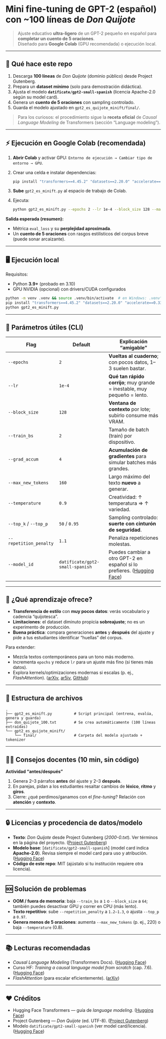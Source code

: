 
# Mini fine-tuning de GPT-2 (español) con ~100 líneas de *Don Quijote*

> Ajuste educativo **ultra-ligero** de un GPT-2 pequeño en español para **completar un cuento de 5 oraciones**.  
> Diseñado para **Google Colab** (GPU recomendada) o ejecución local.

---

## 🧭 Qué hace este repo

1. Descarga **100 líneas** de *Don Quijote* (dominio público) desde Project Gutenberg. 
2. Prepara un **dataset mínimo** (solo para demostración didáctica).  
3. Ajusta el modelo **`datificate/gpt2-small-spanish`** (licencia Apache-2.0 según su model card). 
4. Genera un **cuento de 5 oraciones** con sampling controlado.  
5. Guarda el modelo ajustado en `gpt2_es_quijote_minift/final/`.

> Para los curiosos: el procedimiento sigue la **receta oficial** de *Causal Language Modeling* de Transformers (sección “Language modeling”).

---

## ⚡️ Ejecución en Google Colab (recomendada)

1. **Abrir Colab** y activar GPU: `Entorno de ejecución → Cambiar tipo de entorno → GPU`.
2. Crear una celda e instalar dependencias:
    ```bash
    pip install "transformers==4.45.2" "datasets==2.20.0" "accelerate==0.33.0" sentencepiece
    ```

3. **Sube** `gpt2_es_minift.py` al espacio de trabajo de Colab.
4. Ejecuta:

   ```bash
   python gpt2_es_minift.py --epochs 2 --lr 1e-4 --block_size 128 --max_new_tokens 160
   ```

**Salida esperada (resumen):**

* Métrica `eval_loss` y su **perplejidad aproximada**.
* Un **cuento de 5 oraciones** con rasgos estilísticos del corpus breve (puede sonar arcaizante).

---

## 🖥️ Ejecución local

Requisitos:

* Python **3.9+** (probado en 3.10)
* GPU NVIDIA (opcional) con drivers/CUDA configurados

```bash
python -m venv .venv && source .venv/bin/activate  # en Windows: .venv\Scripts\activate
pip install "transformers==4.45.2" "datasets==2.20.0" "accelerate==0.33.0" sentencepiece
python gpt2_es_minift.py
```

---

## 🔧 Parámetros útiles (CLI)

| Flag                   | Default                         | Explicación “amigable”                                                      |
| ---------------------- | ------------------------------- | --------------------------------------------------------------------------- |
| `--epochs`             | `2`                             | **Vueltas al cuaderno**; con pocos datos, 1–3 suelen bastar.                |
| `--lr`                 | `1e-4`                          | **Qué tan rápido corrijo**; muy grande = inestable, muy pequeño = lento.    |
| `--block_size`         | `128`                           | **Ventana de contexto** por lote; subirlo consume más VRAM.                 |
| `--train_bs`           | `2`                             | Tamaño de batch (train) por dispositivo.                                    |
| `--grad_accum`         | `4`                             | **Acumulación de gradientes** para simular batches más grandes.             |
| `--max_new_tokens`     | `160`                           | Largo máximo del texto **nuevo** a generar.                                 |
| `--temperature`        | `0.9`                           | Creatividad: ↑ temperatura ⇒ ↑ variedad.                                    |
| `--top_k` / `--top_p`  | `50` / `0.95`                   | Sampling controlado: **suerte con cinturón de seguridad**.                  |
| `--repetition_penalty` | `1.1`                           | Penaliza repeticiones molestas.                                             |
| `--model_id`           | `datificate/gpt2-small-spanish` | Puedes cambiar a otro GPT-2 en español si lo prefieres. ([Hugging Face][1]) |

---

## 🧪 ¿Qué aprendizaje ofrece?

* **Transferencia de estilo** con **muy pocos datos**: verás vocabulario y cadencia “quijotesca”.
* **Limitaciones**: el dataset diminuto propicia **sobreajuste**; no es un experimento de producción.
* **Buena práctica**: compara generaciones **antes** y **después** del ajuste y pide a tus estudiantes identificar “huellas” del corpus.

Para extender:

* Mezcla textos contemporáneos para un tono más moderno.
* Incrementa `epochs` y reduce `lr` para un ajuste más fino (si tienes más datos).
* Explora kernels/optimizaciones modernas si escalas (p. ej., *FlashAttention*). ([arXiv][2], [ar5iv][3], [GitHub][4])

---

## 🧰 Estructura de archivos

```
.
├── gpt2_es_minift.py          # Script principal (entrena, evalúa, genera y guarda)
├── don_quijote_100.txt        # Se crea automáticamente (100 líneas extraídas)
└── gpt2_es_quijote_minift/
    └── final/                 # Carpeta del modelo ajustado + tokenizer
```

---

## 🧑‍🏫 Consejos docentes (10 min, sin código)

**Actividad “antes/después”**

1. Genera 2–3 párrafos **antes** del ajuste y 2–3 **después**.
2. En parejas, pidan a los estudiantes resaltar cambios de **léxico**, **ritmo** y **giros**.
3. Cierre: ¿qué perdimos/ganamos con el *fine-tuning*? Relación con **atención** y **contexto**.

---

## 🔒 Licencias y procedencia de datos/modelo

* **Texto**: *Don Quijote* desde Project Gutenberg (*2000-0.txt*). Ver términos en la página del proyecto. ([Project Gutenberg][5])
* **Modelo base**: \[`datificate/gpt2-small-spanish`] (model card indica **Apache-2.0**). Revisa siempre el model card para uso y atribución. ([Hugging Face][6])
* **Código de este repo**: MIT (ajústalo si tu institución requiere otra licencia).

---

## 🆘 Solución de problemas

* **OOM / fuera de memoria**: baja `--train_bs` a `1` o `--block_size` a `64`; también puedes desactivar GPU y correr en CPU (más lento).
* **Texto repetitivo**: sube `--repetition_penalty` a `1.2–1.3`, o ajusta `--top_p` a `0.97`.
* **Genera menos de 5 oraciones**: aumenta `--max_new_tokens` (p. ej., 220) o baja `--temperature` (0.8).

---

## 📚 Lecturas recomendadas

* *Causal Language Modeling* (Transformers Docs). ([Hugging Face][7])
* Curso HF: *Training a causal language model from scratch* (cap. 7.6). ([Hugging Face][8])
* *FlashAttention* (para escalar eficientemente). ([arXiv][2])



---

## ❤️ Créditos

* Hugging Face Transformers — guía de *language modeling*. ([Hugging Face][7])
* Project Gutenberg — *Don Quijote* (ed. UTF-8). ([Project Gutenberg][5])
* Modelo `datificate/gpt2-small-spanish` (ver model card/licencia). ([Hugging Face][6])



[1]: https://huggingface.co/datificate/gpt2-small-spanish/tree/main "datificate/gpt2-small-spanish at main"
[2]: https://arxiv.org/abs/2205.14135 "FlashAttention: Fast and Memory-Efficient Exact Attention with IO-Awareness"
[3]: https://ar5iv.labs.arxiv.org/html/2205.14135 "Fast and Memory-Efficient Exact Attention with IO-Awareness"
[4]: https://github.com/Dao-AILab/flash-attention "Dao-AILab/flash-attention: Fast and memory-efficient ..."
[5]: https://www.gutenberg.org/files/2000/2000-0.txt "El ingenioso hidalgo don Quijote de la Mancha"
[6]: https://huggingface.co/datificate/gpt2-small-spanish "datificate/gpt2-small-spanish"
[7]: https://huggingface.co/docs/transformers/en/tasks/language_modeling "Causal language modeling"
[8]: https://huggingface.co/learn/llm-course/en/chapter7/6 "Training a causal language model from scratch"
